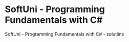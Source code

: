 # SoftUni - Programming Fundamentals with C#
 SoftUni - Programming Fundamentals with C# - solutiins
